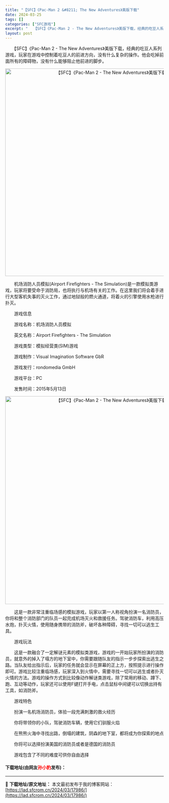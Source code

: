```yaml
---
title: "【SFC】《Pac-Man 2 &#8211; The New Adventures》美版下载"
date: 2024-03-25
tags: []
categories: ["SFC游戏"]
excerpt: "　　【SFC】《Pac-Man 2 - The New Adventures》美版下载，经典的吃豆人系列游戏，玩家在游戏中控制着吃豆人的前进方向，没有什么复杂的操作。他会吃掉前面所有的障碍物，没有什么能够阻止他前进的脚步。 　　机场消防人员模拟(Airport Firefighters - The &hellip;"
layout: post
---
```


 <p>　　【SFC】《Pac-Man 2 - The New Adventures》美版下载，经典的吃豆人系列游戏，玩家在游戏中控制着吃豆人的前进方向，没有什么复杂的操作。他会吃掉前面所有的障碍物，没有什么能够阻止他前进的脚步。</p> <p align="center"><img align="" border="0" src="https://lad.sfcrom.cn/wp-content/uploads/2024/03/20240325_6600c4aab83e8.png" width="657" alt="【SFC】《Pac-Man 2 - The New Adventures》美版下载" /></p> <p>　　机场消防人员模拟(Airport Firefighters - The Simulation)是一款模拟类游戏，玩家将要受命于消防局，也将执行与机场有关的工作。在这里我们将会着手进行大型客机失事的灭火工作，通过地狱般的燃火通道，将着火的引擎使用水枪进行扑灭。</p> <p>　　游戏信息</p> <p>　　游戏名称：机场消防人员模拟</p> <p>　　英文名称：Airport Firefighters - The Simulation</p> <p>　　游戏类型：模拟经营类(SIM)游戏</p> <p>　　游戏制作：Visual Imagination Software GbR</p> <p>　　游戏发行：rondomedia GmbH</p> <p>　　游戏平台：PC</p> <p>　　发售时间：2015年5月13日</p> <p align="center"><img align="" border="0" src="https://lad.sfcrom.cn/wp-content/uploads/2024/03/20240325_6600c4abdae69.png" width="658" alt="【SFC】《Pac-Man 2 - The New Adventures》美版下载" /></p> <p>　　这是一款非常注重临场感的模拟游戏，玩家以第一人称视角扮演一名消防员，你将和整个消防部门的队员一起完成机场灭火和救援任务。驾驶消防车，利用高压水炮，扑灭火情，使用随身携带的消防斧，破坏各种障碍，寻找一切可以逃生工具。</p> <p>　　游戏玩法</p> <p>　　这是一款融合了一定解谜元素的模拟类游戏，游戏的一开始玩家所扮演的消防员，就意外的掉入了塌方的地下室中，你需要跟随队友的指示一步步探索出逃生之路。当队友给出指示后，玩家的任务就会显示在屏幕的正上方，按照提示进行操作即可。游戏比较注重临场感，玩家深入到火情中，需要寻找一切可以逃生或者扑灭火情的方法。游戏的操作方式到比较像动作解谜类游戏，除了常用的移动、蹲下、跑、互动等动作，玩家还可以使用F键打开手电，点击鼠标中间键可以切换出持有工具，如消防斧。</p> <p>　　游戏特色</p> <p>　　扮演一名机场消防员，体验一段充满刺激的救火经历</p> <p>　　你将带领你的小队，驾驶消防车辆，使用它们驯服火焰</p> <p>　　在熊熊火海中寻找出路，倒塌的建筑，阴森的地下室，都将成为你探索的地点</p> <p>　　你将可以选择扮演美国的消防员或者是德国的消防员</p> <p>　　游戏包含了不同的难度可供你自由选择</p> <p><h4>下载地址(由网友<font color="red">孙小豹</font>发布)：</h4></p> 

---
📖 **下载地址/原文地址：** 本文最初发布于我的博客网站：[https://lad.sfcrom.cn/2024/03/17986/](https://lad.sfcrom.cn/2024/03/17986/)
